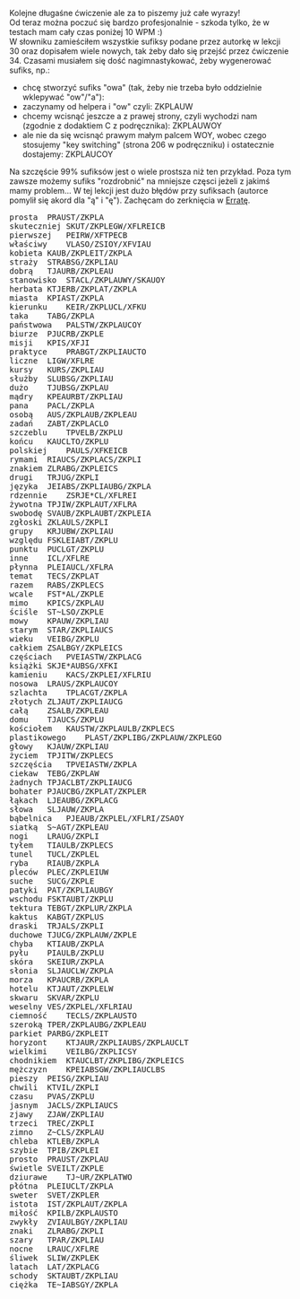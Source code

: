 Kolejne długaśne ćwiczenie ale za to piszemy już całe wyrazy!   
Od teraz można poczuć się bardzo profesjonalnie - szkoda tylko, że w testach mam cały czas poniżej 10 WPM :)  
W słowniku zamieściłem wszystkie sufiksy podane przez autorkę w lekcji 30 oraz dopisałem wiele nowych, tak żeby dało się przejść przez ćwiczenie 34. 
Czasami musiałem się dość nagimnastykować, żeby wygenerować sufiks, np.:
* chcę stworzyć sufiks "owa" (tak, żeby nie trzeba było oddzielnie wklepywać "ow"/"a"):
* zaczynamy od helpera i "ow" czyli: ZKPLAUW
* chcemy wcisnąć jeszcze a z prawej strony, czyli wychodzi nam (zgodnie z dodaktiem C z podręcznika): ZKPLAUWOY
* ale nie da się wcisnąć prawym małym palcem WOY, wobec czego stosujemy "key switching" (strona 206 w podręczniku) i ostatecznie dostajemy: ZKPLAUCOY

Na szczęście 99% sufiksów jest o wiele prostsza niż ten przykład. Poza tym zawsze możemy sufiks "rozdrobnić" na mniejsze częsci jeżeli z jakimś mamy problem...
W tej lekcji jest dużo błędów przy sufiksach (autorce pomylił się akord dla "ą" i "ę"). Zachęcam do zerknięcia w [Erratę](https://github.com/Jamers303/Steno_PL/tree/main/Errata).
<pre>
prosta	PRAUST/ZKPLA
skuteczniej	SKUT/ZKPLEGW/XFLREICB
pierwszej	PEIRW/XFTPECB
właściwy	VLASO/ZSIOY/XFVIAU
kobieta	KAUB/ZKPLEIT/ZKPLA
straży	STRABSG/ZKPLIAU
dobrą	TJAURB/ZKPLEAU
stanowisko	STACL/ZKPLAUWY/SKAUOY
herbata	KTJERB/ZKPLAT/ZKPLA
miasta	KPIAST/ZKPLA
kierunku	KEIR/ZKPLUCL/XFKU
taka	TABG/ZKPLA
państwowa	PALSTW/ZKPLAUCOY
biurze	PJUCRB/ZKPLE
misji	KPIS/XFJI
praktyce	PRABGT/ZKPLIAUCTO
liczne	LIGW/XFLRE
kursy	KURS/ZKPLIAU
służby	SLUBSG/ZKPLIAU
dużo	TJUBSG/ZKPLAU
mądry	KPEAURBT/ZKPLIAU
pana	PACL/ZKPLA
osobą	AUS/ZKPLAUB/ZKPLEAU
zadań	ZABT/ZKPLACLO
szczeblu	TPVELB/ZKPLU
końcu	KAUCLTO/ZKPLU
polskiej	PAULS/XFKEICB
rymami	RIAUCS/ZKPLACS/ZKPLI
znakiem	ZLRABG/ZKPLEICS
drugi	TRJUG/ZKPLI
języka	JEIABS/ZKPLIAUBG/ZKPLA
rdzennie	ZSRJE*CL/XFLREI
żywotna	TPJIW/ZKPLAUT/XFLRA
swobodę	SVAUB/ZKPLAUBT/ZKPLEIA
zgłoski	ZKLAULS/ZKPLI
grupy	KRJUBW/ZKPLIAU
względu	FSKLEIABT/ZKPLU
punktu	PUCLGT/ZKPLU
inne	ICL/XFLRE
płynna	PLEIAUCL/XFLRA
temat	TECS/ZKPLAT
razem	RABS/ZKPLECS
wcale	FST*AL/ZKPLE
mimo	KPICS/ZKPLAU
ściśle	ST~LSO/ZKPLE
mowy	KPAUW/ZKPLIAU
starym	STAR/ZKPLIAUCS
wieku	VEIBG/ZKPLU
całkiem	ZSALBGY/ZKPLEICS
częściach	PVEIASTW/ZKPLACG
książki	SKJE*AUBSG/XFKI
kamieniu	KACS/ZKPLEI/XFLRIU
nosowa	LRAUS/ZKPLAUCOY
szlachta	TPLACGT/ZKPLA
złotych	ZLJAUT/ZKPLIAUCG
całą	ZSALB/ZKPLEAU
domu	TJAUCS/ZKPLU
kościołem	KAUSTW/ZKPLAULB/ZKPLECS
plastikowego	PLAST/ZKPLIBG/ZKPLAUW/ZKPLEGO
głowy	KJAUW/ZKPLIAU
życiem	TPJITW/ZKPLECS
szczęścia	TPVEIASTW/ZKPLA
ciekaw	TEBG/ZKPLAW
żadnych	TPJACLBT/ZKPLIAUCG
bohater	PJAUCBG/ZKPLAT/ZKPLER
łąkach	LJEAUBG/ZKPLACG
słowa	SLJAUW/ZKPLA
bąbelnica	PJEAUB/ZKPLEL/XFLRI/ZSAOY
siatką	S~AGT/ZKPLEAU
nogi	LRAUG/ZKPLI
tyłem	TIAULB/ZKPLECS
tunel	TUCL/ZKPLEL
ryba	RIAUB/ZKPLA
pleców	PLEC/ZKPLEIUW
suche	SUCG/ZKPLE
patyki	PAT/ZKPLIAUBGY
wschodu	FSKTAUBT/ZKPLU
tektura	TEBGT/ZKPLUR/ZKPLA
kaktus	KABGT/ZKPLUS
draski	TRJALS/ZKPLI
duchowe	TJUCG/ZKPLAUW/ZKPLE
chyba	KTIAUB/ZKPLA
pyłu	PIAULB/ZKPLU
skóra	SKEIUR/ZKPLA
słonia	SLJAUCLW/ZKPLA
morza	KPAUCRB/ZKPLA
hotelu	KTJAUT/ZKPLELW
skwaru	SKVAR/ZKPLU
weselny	VES/ZKPLEL/XFLRIAU
ciemność	TECLS/ZKPLAUSTO
szeroką	TPER/ZKPLAUBG/ZKPLEAU
parkiet	PARBG/ZKPLEIT
horyzont	KTJAUR/ZKPLIAUBS/ZKPLAUCLT
wielkimi	VEILBG/ZKPLICSY
chodnikiem	KTAUCLBT/ZKPLIBG/ZKPLEICS
mężczyzn	KPEIABSGW/ZKPLIAUCLBS
pieszy	PEISG/ZKPLIAU
chwili	KTVIL/ZKPLI
czasu	PVAS/ZKPLU
jasnym	JACLS/ZKPLIAUCS
zjawy	ZJAW/ZKPLIAU
trzeci	TREC/ZKPLI
zimno	Z~CLS/ZKPLAU
chleba	KTLEB/ZKPLA
szybie	TPIB/ZKPLEI
prosto	PRAUST/ZKPLAU
świetle	SVEILT/ZKPLE
dziurawe	TJ~UR/ZKPLATWO
płótna	PLEIUCLT/ZKPLA
sweter	SVET/ZKPLER
istota	IST/ZKPLAUT/ZKPLA
miłość	KPILB/ZKPLAUSTO
zwykły	ZVIAULBGY/ZKPLIAU
znaki 	ZLRABG/ZKPLI
szary	TPAR/ZKPLIAU
nocne	LRAUC/XFLRE
śliwek	SLIW/ZKPLEK
latach	LAT/ZKPLACG
schody	SKTAUBT/ZKPLIAU
ciężka	TE~IABSGY/ZKPLA
</pre>
